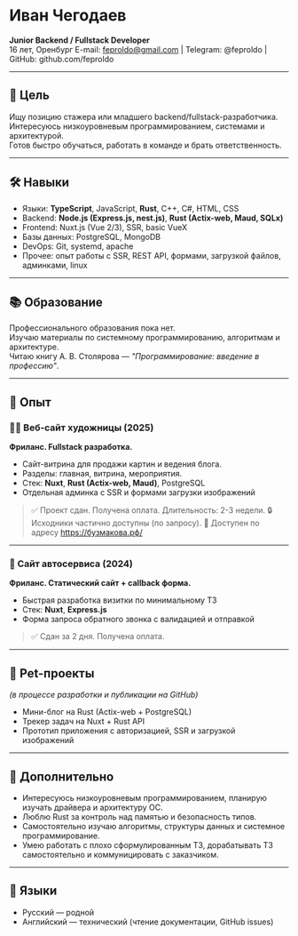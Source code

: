 # Иван Чегодаев
**Junior Backend / Fullstack Developer**  
16 лет, Оренбург
E-mail: feproldo@gmail.com | Telegram: @feproldo | GitHub: github.com/feproldo

---

## 💼 Цель

Ищу позицию стажера или младшего backend/fullstack-разработчика.  
Интересуюсь низкоуровневым программированием, системами и архитектурой.  
Готов быстро обучаться, работать в команде и брать ответственность.

---

## 🛠️ Навыки

- Языки: **TypeScript**, JavaScript, **Rust**, C++, C#, HTML, CSS
- Backend: **Node.js (Express.js, nest.js)**, **Rust (Actix-web, Maud, SQLx)**
- Frontend: Nuxt.js (Vue 2/3), SSR, basic VueX
- Базы данных: PostgreSQL, MongoDB
- DevOps: Git, systemd, apache
- Прочее: опыт работы с SSR, REST API, формами, загрузкой файлов, админками, linux

---

## 📚 Образование

Профессионального образования пока нет.  
Изучаю материалы по системному программированию, алгоритмам и архитектуре.  
Читаю книгу А. В. Столярова — *"Программирование: введение в профессию"*.

---

## 💼 Опыт

### 🧑‍🎨 Веб-сайт художницы (2025)
**Фриланс. Fullstack разработка.**
- Сайт-витрина для продажи картин и ведения блога.
- Разделы: главная, витрина, мероприятия.
- Стек: **Nuxt**, **Rust (Actix-web, Maud)**, PostgreSQL
- Отдельная админка с SSR и формами загрузки изображений

> ✅ Проект сдан. Получена оплата. Длительность: 2-3 недели.
> 🔒 Исходники частично доступны (по запросу).
> 📂 Доступен по адресу https://бузмакова.рф/

---

### 🚗 Сайт автосервиса (2024)
**Фриланс. Статический сайт + callback форма.**
- Быстрая разработка визитки по минимальному ТЗ
- Стек: **Nuxt**, **Express.js**
- Форма запроса обратного звонка с валидацией и отправкой

> ✅ Сдан за 2 дня. Получена оплата.

---

## 📂 Pet-проекты

_(в процессе разработки и публикации на GitHub)_

- Мини-блог на Rust (Actix-web + PostgreSQL)
- Трекер задач на Nuxt + Rust API
- Прототип приложения с авторизацией, SSR и загрузкой изображений

---

## 🧠 Дополнительно

- Интересуюсь низкоуровневым программированием, планирую изучать драйвера и архитектуру ОС.
- Люблю Rust за контроль над памятью и безопасность типов.
- Самостоятельно изучаю алгоритмы, структуры данных и системное программирование.
- Умею работать с плохо сформулированным ТЗ, дорабатывать ТЗ самостоятельно и коммуницировать с заказчиком.

---

## 💬 Языки

- Русский — родной
- Английский — технический (чтение документации, GitHub issues)
